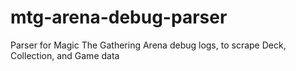 # mtg-arena-debug-parser
Parser for Magic The Gathering Arena debug logs, to scrape Deck, Collection, and Game data
